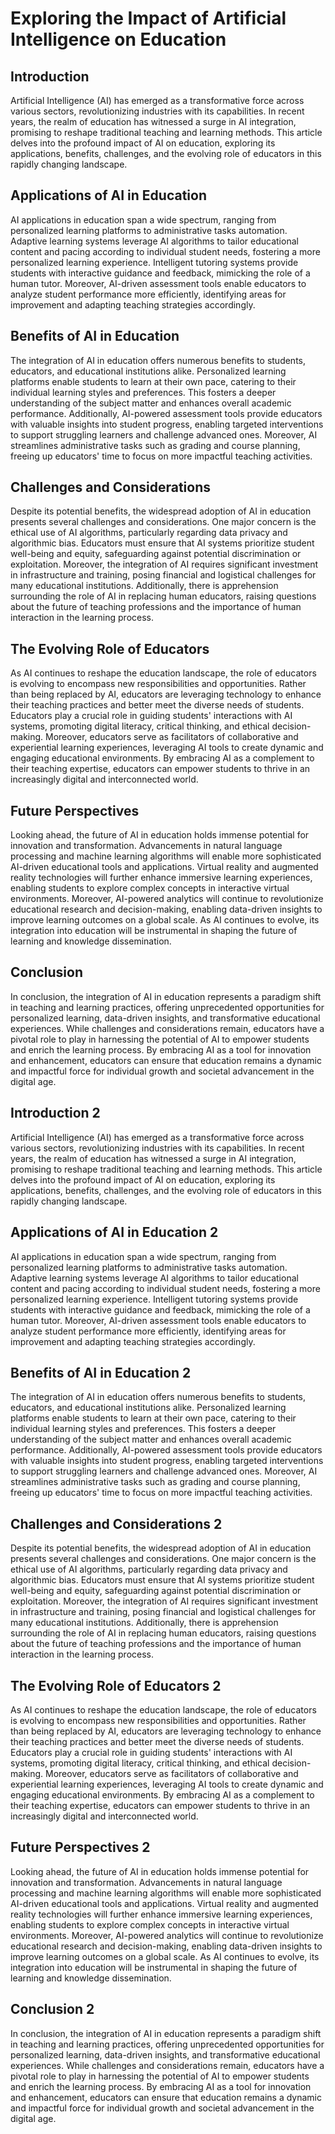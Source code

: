 # Exploring the Impact of Artificial Intelligence on Education

## Introduction

Artificial Intelligence (AI) has emerged as a transformative force across various sectors, revolutionizing industries with its capabilities. In recent years, the realm of education has witnessed a surge in AI integration, promising to reshape traditional teaching and learning methods. This article delves into the profound impact of AI on education, exploring its applications, benefits, challenges, and the evolving role of educators in this rapidly changing landscape.

## Applications of AI in Education

AI applications in education span a wide spectrum, ranging from personalized learning platforms to administrative tasks automation. Adaptive learning systems leverage AI algorithms to tailor educational content and pacing according to individual student needs, fostering a more personalized learning experience. Intelligent tutoring systems provide students with interactive guidance and feedback, mimicking the role of a human tutor. Moreover, AI-driven assessment tools enable educators to analyze student performance more efficiently, identifying areas for improvement and adapting teaching strategies accordingly.

## Benefits of AI in Education

The integration of AI in education offers numerous benefits to students, educators, and educational institutions alike. Personalized learning platforms enable students to learn at their own pace, catering to their individual learning styles and preferences. This fosters a deeper understanding of the subject matter and enhances overall academic performance. Additionally, AI-powered assessment tools provide educators with valuable insights into student progress, enabling targeted interventions to support struggling learners and challenge advanced ones. Moreover, AI streamlines administrative tasks such as grading and course planning, freeing up educators' time to focus on more impactful teaching activities.

## Challenges and Considerations

Despite its potential benefits, the widespread adoption of AI in education presents several challenges and considerations. One major concern is the ethical use of AI algorithms, particularly regarding data privacy and algorithmic bias. Educators must ensure that AI systems prioritize student well-being and equity, safeguarding against potential discrimination or exploitation. Moreover, the integration of AI requires significant investment in infrastructure and training, posing financial and logistical challenges for many educational institutions. Additionally, there is apprehension surrounding the role of AI in replacing human educators, raising questions about the future of teaching professions and the importance of human interaction in the learning process.

## The Evolving Role of Educators

As AI continues to reshape the education landscape, the role of educators is evolving to encompass new responsibilities and opportunities. Rather than being replaced by AI, educators are leveraging technology to enhance their teaching practices and better meet the diverse needs of students. Educators play a crucial role in guiding students' interactions with AI systems, promoting digital literacy, critical thinking, and ethical decision-making. Moreover, educators serve as facilitators of collaborative and experiential learning experiences, leveraging AI tools to create dynamic and engaging educational environments. By embracing AI as a complement to their teaching expertise, educators can empower students to thrive in an increasingly digital and interconnected world.

## Future Perspectives

Looking ahead, the future of AI in education holds immense potential for innovation and transformation. Advancements in natural language processing and machine learning algorithms will enable more sophisticated AI-driven educational tools and applications. Virtual reality and augmented reality technologies will further enhance immersive learning experiences, enabling students to explore complex concepts in interactive virtual environments. Moreover, AI-powered analytics will continue to revolutionize educational research and decision-making, enabling data-driven insights to improve learning outcomes on a global scale. As AI continues to evolve, its integration into education will be instrumental in shaping the future of learning and knowledge dissemination.

## Conclusion

In conclusion, the integration of AI in education represents a paradigm shift in teaching and learning practices, offering unprecedented opportunities for personalized learning, data-driven insights, and transformative educational experiences. While challenges and considerations remain, educators have a pivotal role to play in harnessing the potential of AI to empower students and enrich the learning process. By embracing AI as a tool for innovation and enhancement, educators can ensure that education remains a dynamic and impactful force for individual growth and societal advancement in the digital age.

## Introduction 2

Artificial Intelligence (AI) has emerged as a transformative force across various sectors, revolutionizing industries with its capabilities. In recent years, the realm of education has witnessed a surge in AI integration, promising to reshape traditional teaching and learning methods. This article delves into the profound impact of AI on education, exploring its applications, benefits, challenges, and the evolving role of educators in this rapidly changing landscape.

## Applications of AI in Education 2

AI applications in education span a wide spectrum, ranging from personalized learning platforms to administrative tasks automation. Adaptive learning systems leverage AI algorithms to tailor educational content and pacing according to individual student needs, fostering a more personalized learning experience. Intelligent tutoring systems provide students with interactive guidance and feedback, mimicking the role of a human tutor. Moreover, AI-driven assessment tools enable educators to analyze student performance more efficiently, identifying areas for improvement and adapting teaching strategies accordingly.

## Benefits of AI in Education 2

The integration of AI in education offers numerous benefits to students, educators, and educational institutions alike. Personalized learning platforms enable students to learn at their own pace, catering to their individual learning styles and preferences. This fosters a deeper understanding of the subject matter and enhances overall academic performance. Additionally, AI-powered assessment tools provide educators with valuable insights into student progress, enabling targeted interventions to support struggling learners and challenge advanced ones. Moreover, AI streamlines administrative tasks such as grading and course planning, freeing up educators' time to focus on more impactful teaching activities.

## Challenges and Considerations 2

Despite its potential benefits, the widespread adoption of AI in education presents several challenges and considerations. One major concern is the ethical use of AI algorithms, particularly regarding data privacy and algorithmic bias. Educators must ensure that AI systems prioritize student well-being and equity, safeguarding against potential discrimination or exploitation. Moreover, the integration of AI requires significant investment in infrastructure and training, posing financial and logistical challenges for many educational institutions. Additionally, there is apprehension surrounding the role of AI in replacing human educators, raising questions about the future of teaching professions and the importance of human interaction in the learning process.

## The Evolving Role of Educators 2

As AI continues to reshape the education landscape, the role of educators is evolving to encompass new responsibilities and opportunities. Rather than being replaced by AI, educators are leveraging technology to enhance their teaching practices and better meet the diverse needs of students. Educators play a crucial role in guiding students' interactions with AI systems, promoting digital literacy, critical thinking, and ethical decision-making. Moreover, educators serve as facilitators of collaborative and experiential learning experiences, leveraging AI tools to create dynamic and engaging educational environments. By embracing AI as a complement to their teaching expertise, educators can empower students to thrive in an increasingly digital and interconnected world.

## Future Perspectives 2

Looking ahead, the future of AI in education holds immense potential for innovation and transformation. Advancements in natural language processing and machine learning algorithms will enable more sophisticated AI-driven educational tools and applications. Virtual reality and augmented reality technologies will further enhance immersive learning experiences, enabling students to explore complex concepts in interactive virtual environments. Moreover, AI-powered analytics will continue to revolutionize educational research and decision-making, enabling data-driven insights to improve learning outcomes on a global scale. As AI continues to evolve, its integration into education will be instrumental in shaping the future of learning and knowledge dissemination.

## Conclusion 2

In conclusion, the integration of AI in education represents a paradigm shift in teaching and learning practices, offering unprecedented opportunities for personalized learning, data-driven insights, and transformative educational experiences. While challenges and considerations remain, educators have a pivotal role to play in harnessing the potential of AI to empower students and enrich the learning process. By embracing AI as a tool for innovation and enhancement, educators can ensure that education remains a dynamic and impactful force for individual growth and societal advancement in the digital age.
